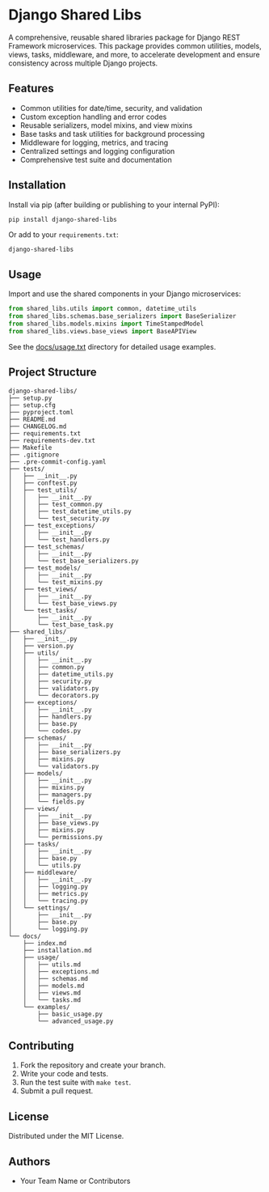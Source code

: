# Django Shared Libs

A comprehensive, reusable shared libraries package for Django REST Framework microservices. This package provides common utilities, models, views, tasks, middleware, and more, to accelerate development and ensure consistency across multiple Django projects.

## Features

- Common utilities for date/time, security, and validation
- Custom exception handling and error codes
- Reusable serializers, model mixins, and view mixins
- Base tasks and task utilities for background processing
- Middleware for logging, metrics, and tracing
- Centralized settings and logging configuration
- Comprehensive test suite and documentation

## Installation

Install via pip (after building or publishing to your internal PyPI):

```bash
pip install django-shared-libs
```

Or add to your `requirements.txt`:

```
django-shared-libs
```

## Usage

Import and use the shared components in your Django microservices:

```python
from shared_libs.utils import common, datetime_utils
from shared_libs.schemas.base_serializers import BaseSerializer
from shared_libs.models.mixins import TimeStampedModel
from shared_libs.views.base_views import BaseAPIView
```

See the [docs/usage.txt](docs/usage.txt) directory for detailed usage examples.

## Project Structure

```text
django-shared-libs/
├── setup.py
├── setup.cfg
├── pyproject.toml
├── README.md
├── CHANGELOG.md
├── requirements.txt
├── requirements-dev.txt
├── Makefile
├── .gitignore
├── .pre-commit-config.yaml
├── tests/
│   ├── __init__.py
│   ├── conftest.py
│   ├── test_utils/
│   │   ├── __init__.py
│   │   ├── test_common.py
│   │   ├── test_datetime_utils.py
│   │   └── test_security.py
│   ├── test_exceptions/
│   │   ├── __init__.py
│   │   └── test_handlers.py
│   ├── test_schemas/
│   │   ├── __init__.py
│   │   └── test_base_serializers.py
│   ├── test_models/
│   │   ├── __init__.py
│   │   └── test_mixins.py
│   ├── test_views/
│   │   ├── __init__.py
│   │   └── test_base_views.py
│   └── test_tasks/
│       ├── __init__.py
│       └── test_base_task.py
├── shared_libs/
│   ├── __init__.py
│   ├── version.py
│   ├── utils/
│   │   ├── __init__.py
│   │   ├── common.py
│   │   ├── datetime_utils.py
│   │   ├── security.py
│   │   ├── validators.py
│   │   └── decorators.py
│   ├── exceptions/
│   │   ├── __init__.py
│   │   ├── handlers.py
│   │   ├── base.py
│   │   └── codes.py
│   ├── schemas/
│   │   ├── __init__.py
│   │   ├── base_serializers.py
│   │   ├── mixins.py
│   │   └── validators.py
│   ├── models/
│   │   ├── __init__.py
│   │   ├── mixins.py
│   │   ├── managers.py
│   │   └── fields.py
│   ├── views/
│   │   ├── __init__.py
│   │   ├── base_views.py
│   │   ├── mixins.py
│   │   └── permissions.py
│   ├── tasks/
│   │   ├── __init__.py
│   │   ├── base.py
│   │   └── utils.py
│   ├── middleware/
│   │   ├── __init__.py
│   │   ├── logging.py
│   │   ├── metrics.py
│   │   └── tracing.py
│   └── settings/
│       ├── __init__.py
│       ├── base.py
│       └── logging.py
└── docs/
    ├── index.md
    ├── installation.md
    ├── usage/
    │   ├── utils.md
    │   ├── exceptions.md
    │   ├── schemas.md
    │   ├── models.md
    │   ├── views.md
    │   └── tasks.md
    └── examples/
        ├── basic_usage.py
        └── advanced_usage.py
```

## Contributing

1. Fork the repository and create your branch.
2. Write your code and tests.
3. Run the test suite with `make test`.
4. Submit a pull request.

## License

Distributed under the MIT License.

## Authors

- Your Team Name or Contributors